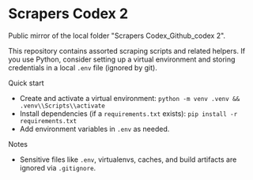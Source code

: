 # Scrapers Codex 2

Public mirror of the local folder "Scrapers Codex_Github_codex 2".

This repository contains assorted scraping scripts and related helpers. If you
use Python, consider setting up a virtual environment and storing credentials
in a local `.env` file (ignored by git).

Quick start

- Create and activate a virtual environment: `python -m venv .venv && .venv\\Scripts\\activate`
- Install dependencies (if a `requirements.txt` exists): `pip install -r requirements.txt`
- Add environment variables in `.env` as needed.

Notes

- Sensitive files like `.env`, virtualenvs, caches, and build artifacts are
  ignored via `.gitignore`.

